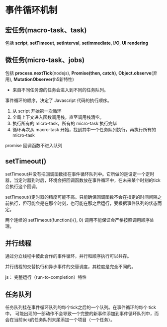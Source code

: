 # 事件循环机制

## 宏任务(macro-task、task)

包括 **script**, **setTimeout**, **setInterval**, **setImmediate**, **I/O**, **UI rendering**

## 微任务(micro-task、jobs)

包括 **process.nextTick**(nodejs), **Promise(then, catch)**, **Object.observe**(弃用), **MutationObserver**(h5新特性)

- 来自不同任务源的任务会进入到不同的任务队列。



事件循环的顺序，决定了 Javascript 代码的执行顺序。

1. 从 script 开始第一次循环
2. 全局上下文进入函数调用栈，直至调用栈清空。
3. 执行所有的 micro-task，所有的 micro-task 执行完毕
4. 循环再次从 macro-task 开始，找到其中一个任务队列执行，再执行所有的 micro-task



promise 回调函数不进入队列



## setTimeout()

setTimeout并没有把回调函数挂在事件循环队列中。它所做的是设定一个定时器，当定时器到时后，环境会把回调函数放在事件循环中，在未来某个时刻的tick会执行这个回调。

setTimeout()定时器的精度可能不高。只能确保回调函数不会在指定的时间间隔之前执行，但可能会是在那个时刻，也可能在那之后运行，要根据事件队列的状态而定。

两个连续的 setTimeout(function(){}, 0) 调用不能保证会严格按照调用顺序处理。



## 并行线程

通过分立线程中彼此合作的事件循环，并行和顺序执行可以共存。

并行线程的交替执行和异步事件的交替调度，其粒度是完全不同的。

js： 完整运行（run-to-completion）特性



## 任务队列

任务队列挂在事件循环队列的每个tick之后的一个队列。在事件循环的每个 tick 中， 可能出现的一部动作不会导致一个完整的新事件添加到事件循环队列中，而会在当前tick的任务队列末尾添加一个项目（一个任务）。
